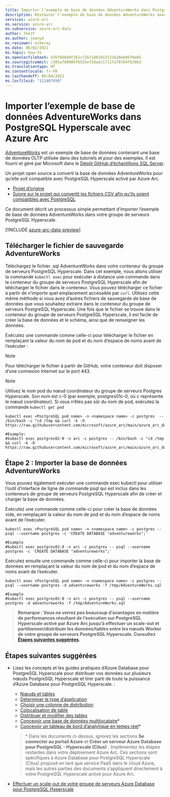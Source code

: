 ```yaml
---
title: Importer l’exemple de base de données AdventureWorks dans PostgreSQL Hyperscale avec Azure Arc
description: Restaurer l’exemple de base de données AdventureWorks avec PostgreSQL Hyperscale activé par Azure Arc
services: azure-arc
ms.service: azure-arc
ms.subservice: azure-arc-data
author: TheJY
ms.author: jeanyd
ms.reviewer: mikeray
ms.date: 06/02/2021
ms.topic: how-to
ms.openlocfilehash: 476fb664df261cf2b71802d15f23e28eb9970a65
ms.sourcegitcommit: c385af80989f6555ef3dadc17117a78764f83963
ms.translationtype: HT
ms.contentlocale: fr-FR
ms.lasthandoff: 06/04/2021
ms.locfileid: "111407450"
---
```

# <a name="import-the-adventureworks-sample-database-to-azure-arc-enabled-postgresql-hyperscale"></a>Importer l’exemple de base de données AdventureWorks dans PostgreSQL Hyperscale avec Azure Arc

[AdventureWorks](/sql/samples/adventureworks-install-configure) est un exemple de base de données contenant une base de données OLTP utilisée dans des tutoriels et pour des exemples. Il est fourni et géré par Microsoft dans le [Dépôt GitHub d’échantillons SQL Server](https://github.com/microsoft/sql-server-samples/tree/master/samples/databases).

Un projet open source a converti la base de données AdventureWorks pour qu’elle soit compatible avec PostgreSQL Hyperscale activé par Azure Arc.
- [Projet d’origine](https://github.com/lorint/AdventureWorks-for-Postgres)
- [Suivre sur le projet qui convertit les fichiers CSV afin qu’ils soient compatibles avec PostgreSQL](https://github.com/NorfolkDataSci/adventure-works-postgres)

Ce document décrit un processus simple permettant d’importer l’exemple de base de données AdventureWorks dans votre groupe de serveurs PostgreSQL Hyperscale.

[!INCLUDE [azure-arc-data-preview](../../../includes/azure-arc-data-preview.md)]

## <a name="download-the-adventureworks-backup-file"></a>Télécharger le fichier de sauvegarde AdventureWorks

Téléchargez le fichier .sql AdventureWorks dans votre conteneur du groupe de serveurs PostgreSQL Hyperscale. Dans cet exemple, nous allons utiliser la commande `kubectl exec` pour exécuter à distance une commande dans le conteneur du groupe de serveurs PostgreSQL Hyperscale afin de télécharger le fichier dans le conteneur. Vous pouvez télécharger ce fichier à partir de n’importe quel emplacement accessible par `curl`. Utilisez cette même méthode si vous avez d’autres fichiers de sauvegarde de base de données que vous souhaitez extraire dans le conteneur du groupe de serveurs PostgreSQL Hyperscale. Une fois que le fichier se trouve dans le conteneur du groupe de serveurs PostgreSQL Hyperscale, il est facile de créer la base de données et le schéma, ainsi que de renseigner les données.

Exécutez une commande comme celle-ci pour télécharger le fichier en remplaçant la valeur du nom de pod et du nom d’espace de noms avant de l’exécuter :

> [!NOTE]
>  Pour télécharger le fichier à partir de GitHub, votre conteneur doit disposer d’une connexion Internet sur le port 443.

> [!NOTE]
>  Utilisez le nom pod du nœud coordinateur du groupe de serveurs Postgres Hyperscale. Son nom est <server group name>c-0 (par exemple, postgres01c-0, où c représente le nœud coordinateur).  Si vous n’êtes pas sûr du nom de pod, exécutez la commande `kubectl get pod`

```console
kubectl exec <PostgreSQL pod name> -n <namespace name> -c postgres  -- /bin/bash -c "cd /tmp && curl -k -O https://raw.githubusercontent.com/microsoft/azure_arc/main/azure_arc_data_jumpstart/aks/arm_template/postgres_hs/AdventureWorks.sql"

#Example:
#kubectl exec postgres02-0 -n arc -c postgres -- /bin/bash -c "cd /tmp && curl -k -O https://raw.githubusercontent.com/microsoft/azure_arc/main/azure_arc_data_jumpstart/aks/arm_template/postgres_hs/AdventureWorks.sql"
```

## <a name="step-2-import-the-adventureworks-database"></a>Étape 2 : Importer la base de données AdventureWorks

Vous pouvez également exécuter une commande exec kubectl pour utiliser l’outil d’interface de ligne de commande psql qui est inclus dans les conteneurs de groupe de serveurs PostgreSQL Hyperscale afin de créer et charger la base de données.

Exécutez une commande comme celle-ci pour créer la base de données vide, en remplaçant la valeur du nom de pod et du nom d’espace de noms avant de l’exécuter.

```console
kubectl exec <PostgreSQL pod name> -n <namespace name> -c postgres -- psql --username postgres -c 'CREATE DATABASE "adventureworks";'

#Example
#kubectl exec postgres02-0 -n arc -c postgres -- psql --username postgres -c 'CREATE DATABASE "adventureworks";'
```

Exécutez ensuite une commande comme celle-ci pour importer la base de données en remplaçant la valeur du nom de pod et du nom d’espace de noms avant de l’exécuter.

```console
kubectl exec <PostgreSQL pod name> -n <namespace name> -c postgres -- psql --username postgres -d adventureworks -f /tmp/AdventureWorks.sql

#Example
#kubectl exec postgres02-0 -n arc -c postgres -- psql --username postgres -d adventureworks -f /tmp/AdventureWorks.sql
```


> **Remarque : Vous ne verrez pas beaucoup d’avantages en matière de performances résultant de l’exécution sur PostgreSQL Hyperscale activé par Azure Arc jusqu’à effectuer un scale-out et partitionner/distribuer les données/tables entre les nœuds Worker de votre groupe de serveurs PostgreSQL Hyperscale. Consultez [Étapes suivantes suggérées](#suggested-next-steps).**

## <a name="suggested-next-steps"></a>Étapes suivantes suggérées
- Lisez les concepts et les guides pratiques d’Azure Database pour PostgreSQL Hyperscale pour distribuer vos données sur plusieurs nœuds PostgreSQL Hyperscale et tirer parti de toute la puissance d’Azure Database pour PostgreSQL Hyperscale. :
    * [Nœuds et tables](../../postgresql/concepts-hyperscale-nodes.md)
    * [Déterminer le type d’application](../../postgresql/concepts-hyperscale-app-type.md)
    * [Choisir une colonne de distribution](../../postgresql/concepts-hyperscale-choose-distribution-column.md)
    * [Colocalisation de table](../../postgresql/concepts-hyperscale-colocation.md)
    * [Distribuer et modifier des tables](../../postgresql/howto-hyperscale-modify-distributed-tables.md)
    * [Concevoir une base de données multilocataire](../../postgresql/tutorial-design-database-hyperscale-multi-tenant.md)*
    * [Concevoir un tableau de bord d’analytique en temps réel](../../postgresql/tutorial-design-database-hyperscale-realtime.md)*

   > \* Dans les documents ci-dessus, ignorez les sections **Se connecter au portail Azure** et **Créer un serveur Azure Database pour PostgreSQL - Hyperscale (Citus)** . Implémentez les étapes restantes dans votre déploiement Azure Arc. Ces sections sont spécifiques à Azure Database pour PostgreSQL Hyperscale (Citus) proposé en tant que service PaaS dans le cloud Azure, mais les autres parties des documents s’appliquent directement à votre PostgreSQL Hyperscale activé pour Azure Arc.

- [Effectuer un scale-out de votre groupe de serveurs Azure Database pour PostgreSQL Hyperscale](scale-out-in-postgresql-hyperscale-server-group.md)
